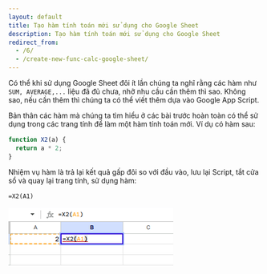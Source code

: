```yaml
---
layout: default
title: Tạo hàm tính toán mới sử dụng cho Google Sheet
description: Tạo hàm tính toán mới sử dụng cho Google Sheet
redirect_from:
  - /6/
  - /create-new-func-calc-google-sheet/
---
```


Có thể khi sử dụng Google Sheet đôi ít lần chúng ta nghĩ rằng các hàm như `SUM, AVERAGE,...` liệu đã đủ chưa, nhỡ nhu cầu cần thêm thì sao. Không sao, nếu cần thêm thì chúng ta có thể viết thêm dựa vào Google App Script.

Bản thân các hàm mà chúng ta tìm hiểu ở các bài trước hoàn toàn có thể sử dụng trong các trang tính để làm một hàm tính toán mới. Ví dụ có hàm sau: 

```javascript
function X2(a) {
  return a * 2;
}
```

Nhiệm vụ hàm là trả lại kết quả gấp đôi so với đầu vào, lưu lại Script, tắt cửa sổ và quay lại trang tính, sử dụng hàm:

```excel
=X2(A1)
```

<img src="./../img/6.png" style="max-width: 100%">

